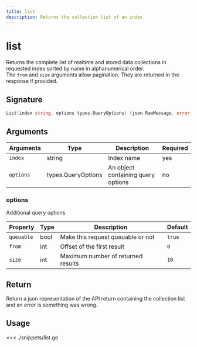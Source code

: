 ```yaml
---
title: list
description: Returns the collection list of an index
---
```


# list

Returns the complete list of realtime and stored data collections in requested index sorted by name in alphanumerical order.  
The `from` and `size` arguments allow pagination. They are returned in the response if provided.

## Signature

```go
List(index string, options types.QueryOptions) (json.RawMessage, error)
```

## Arguments

| Arguments | Type               | Description                        | Required |
| --------- | ------------------ | ---------------------------------- | -------- |
| `index`   | string             | Index name                         | yes      |
| `options` | types.QueryOptions | An object containing query options | no       |

### **options**

Additional query options

| Property   | Type | Description                        | Default |
| ---------- | ---- | ---------------------------------- | ------- |
| `queuable` | bool | Make this request queuable or not  | `true`  |
| `from`     | int  | Offset of the first result         | `0`     |
| `size`     | int  | Maximum number of returned results | `10`    |

## Return

Return a json representation of the API return containing the collection list and an error is something was wrong.

## Usage

<<< ./snippets/list.go

